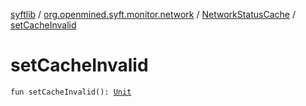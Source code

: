 [syftlib](../../index.md) / [org.openmined.syft.monitor.network](../index.md) / [NetworkStatusCache](index.md) / [setCacheInvalid](./set-cache-invalid.md)

# setCacheInvalid

`fun setCacheInvalid(): `[`Unit`](https://kotlinlang.org/api/latest/jvm/stdlib/kotlin/-unit/index.html)